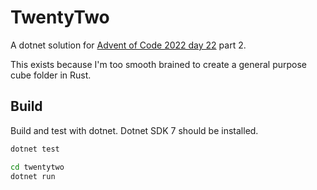 # TwentyTwo

A dotnet solution for [Advent of Code 2022 day 22](https://adventofcode.com/2022/day/22) part 2.

This exists because I'm too smooth brained to create a general purpose cube folder in Rust.

## Build

Build and test with dotnet. Dotnet SDK 7 should be installed.

```bash
dotnet test
```

```bash
cd twentytwo
dotnet run
```

